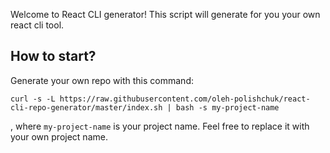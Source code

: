 Welcome to React CLI generator!
This script will generate for you your own react cli tool.

## How to start?

Generate your own repo with this command:

    curl -s -L https://raw.githubusercontent.com/oleh-polishchuk/react-cli-repo-generator/master/index.sh | bash -s my-project-name

, where `my-project-name` is your project name. Feel free to replace it with your own project name.
